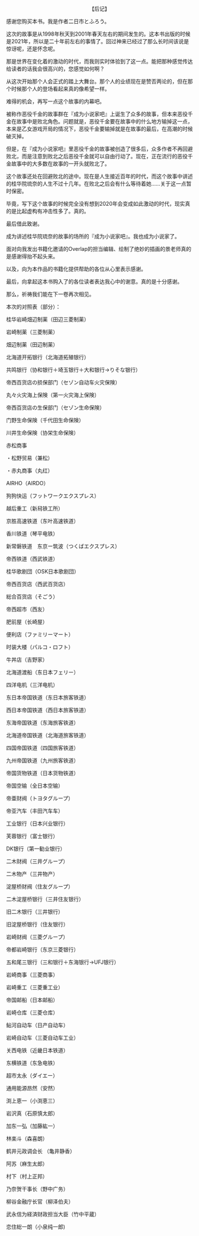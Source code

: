 <p align="center">【后记】</p>

感谢您购买本书。我是作者二日市とふろう。

这次的故事是从1998年秋天到2001年春天左右的期间发生的。这本书出版的时候是2021年，所以是二十年前左右的事情了。回过神来已经过了那么长时间该说是惊讶呢，还是怀念呢。

那是世界在变化着的激动的时代，而我则实时体验到了这一点。能把那种感觉传达给读者的话我会很高兴的，您感觉如何啊？

从这次开始那个人会正式的踏上大舞台。那个人的业绩现在是赞否两论的，但在那个时候那个人的登场看起来真的像希望一样。

难得的机会，再写一点这个故事的内幕吧。

被称作恶役千金的故事群在『成为小说家吧』上诞生了众多的故事，但本来恶役千金在故事中是败北角色。问题就是，恶役千金要在故事中的什么地方输掉这一点，本来是乙女游戏开局的情况下，恶役千金要输掉就是在故事的最后，在高潮的时候破灭掉。

但是，在『成为小说家吧』里恶役千金的故事被创造了很多后，众多作者不再回避败北，而是注意到败北之后恶役千金就可以自由行动了。现在，正在流行的恶役千金故事中的大多数在故事的一开头就败北了。

这个故事还处在回避败北的途中。现在是人生接近百年的时代，而这个故事中讲述的桂华院琉奈的人生不过十几年。在败北之后会有什么等待着她……关于这一点暂时保密。

毕竟，写下这个故事的时候完全没有想到2020年会变成如此激动的时代，现实真的是比起虚构有冲击性多了。真的。

最后借此致谢。

成为讲述桂华院琉奈的故事的场所的『成为小说家吧』。我也成为小说家了。

面对向我发出书籍化邀请的Overlap的担当编辑、绘制了绝妙的插画的景老师真的是感谢得抬不起头来。

以及，向为本作品的书籍化提供帮助的各位从心里表示感谢。

最后，向拿起这本书购入了的各位读者表达我心中的谢意。真的是十分感谢。

那么，祈祷我们能在下一卷再次相见。

本次的对照表（部分）：

桂华岩崎畑辺制薬（田辺三菱制薬）

岩崎制薬（三菱制薬）

畑辺制薬（田辺制薬）

北海道开拓银行（北海道拓殖银行）

共鸣银行（协和银行＋埼玉银行＋大和银行→りそな银行）

帝西百货店の损保部门（セゾン自动车火灾保険）

丸々火灾海上保険（第一火灾海上保険）

帝西百货店の生保部门（セゾン生命保険）

门野生命保険（千代田生命保険）

川井生命保険（协栄生命保険）

赤松商事

・松野贸易（兼松）

・赤丸商事（丸红）

AIRHO（AIRDO）

狗狗快运（フットワークエクスプレス）

越后重工（新舄铁工所）

京胜高速铁道（东叶高速铁道）

香川铁道（琴平电铁）

新常磐铁道　东京ー筑波（つくばエクスプレス）

帝西铁道（西武铁道）

桂华歌剧団（OSK日本歌剧団）

帝西百货店（西武百货店）

総合百货店（そごう）

帝西超市（西友）

肥前屋（长崎屋）

便利店（ファミリーマート）

时装大楼（パルコ・ロフト）

牛丼店（吉野家）

北海道渡船（东日本フェリー）

四洋电机（三洋电机）

东日本帝国铁道（东日本旅客铁道）

西日本帝国铁道（西日本旅客铁道）

东海帝国铁道（东海旅客铁道）

北海道帝国铁道（北海道旅客铁道）

四国帝国铁道（四国旅客铁道）

九州帝国铁道（九州旅客铁道）

帝国货物铁道（日本货物铁道）

帝国空输（全日本空输）

帝亜财阀（トヨタグループ）

帝亚汽车（丰田汽车车）

工业银行（日本兴业银行）

芙蓉银行（富士银行）

DK银行（第一勧业银行）

二木财阀（三井グループ）

二木物产（三井物产）

淀屋桥财阀（住友グループ）

二木淀屋桥银行（三井住友银行）

旧二木银行（三井银行）

旧淀屋桥银行（住友银行）

岩崎财阀（三菱グループ）

帝都岩崎银行（东京三菱银行）

五和尾三银行（三和银行＋东海银行→UFJ银行）

岩崎商事（三菱商事）

岩崎重工（三菱重工业）

帝国邮船（日本邮船）

岩崎仓库（三菱仓库）

鲇河自动车（日产自动车）

岩崎自动车（三菱自动车工业）

关西电铁（近畿日本铁道）

东横铁道（东急电铁）

超市太永（ダイエー）

通用能源昂然（安然）

渕上恵一（小渕恵三）　　　

岩沢真（石原慎太郎）　　　

加东一弘（加藤紘一）　　

林楽斗（森喜朗）　　　　

鹤井元政调会长 （亀井静香） 

阿苏（麻生太郎）　　　

村下（村上正邦）　　　　　　

乃奈贺干事长（野中广务）　　

柳谷金融庁长官（柳泽伯夫）　

武永信为経済财政担当大臣（竹中平蔵）

恋住総一朗（小泉纯一郎)　

